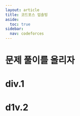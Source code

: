 ```yaml
---
layout: article
title: 코드포스 업솔빙
aside:
  toc: true
sidebar:
  nav: codeforces
---
```


# 문제 풀이를 올리자

# div.1

# d1v.2
